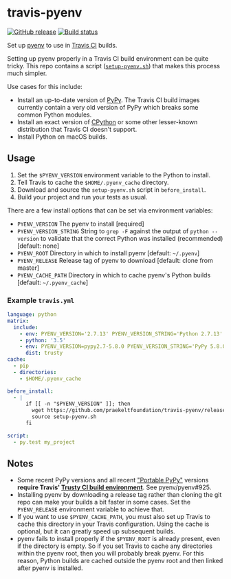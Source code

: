 # travis-pyenv

[![GitHub release](https://img.shields.io/github/release/praekeltfoundation/travis-pyenv.svg?style=flat-square)](https://github.com/praekeltfoundation/travis-pyenv/releases/latest)
[![Build status](https://img.shields.io/travis/praekeltfoundation/travis-pyenv/develop.svg?style=flat-square)](https://travis-ci.org/praekeltfoundation/travis-pyenv)

Set up [pyenv](https://github.com/yyuu/pyenv) to use in [Travis CI](https://travis-ci.org) builds.

Setting up pyenv properly in a Travis CI build environment can be quite tricky. This repo contains a script ([`setup-pyenv.sh`](setup-pyenv.sh)) that makes this process much simpler.

Use cases for this include:

* Install an up-to-date version of [PyPy](http://pypy.org). The Travis CI build images currently contain a very old version of PyPy which breaks some common Python modules.
* Install an exact version of [CPython](http://www.python.org) or some other lesser-known distribution that Travis CI doesn't support.
* Install Python on macOS builds.

## Usage
1. Set the `$PYENV_VERSION` environment variable to the Python to install.
2. Tell Travis to cache the `$HOME/.pyenv_cache` directory.
3. Download and source the `setup-pyenv.sh` script in `before_install`.
4. Build your project and run your tests as usual.

There are a few install options that can be set via environment variables:
* `PYENV_VERSION`
    The pyenv to install [required]
* `PYENV_VERSION_STRING`
    String to `grep -F` against the output of `python --version` to validate that the correct Python was installed (recommended) [default: none]
* `PYENV_ROOT`
    Directory in which to install pyenv [default: `~/.pyenv`]
* `PYENV_RELEASE`
    Release tag of pyenv to download [default: clone from master]
* `PYENV_CACHE_PATH`
    Directory in which to cache pyenv's Python builds [default: `~/.pyenv_cache`]


### Example `travis.yml`
```yaml
language: python
matrix:
  include:
    - env: PYENV_VERSION='2.7.13' PYENV_VERSION_STRING='Python 2.7.13'
    - python: '3.5'
    - env: PYENV_VERSION=pypy2.7-5.8.0 PYENV_VERSION_STRING='PyPy 5.8.0' PYENV_ROOT=$HOME/.travis-pyenv
      dist: trusty
cache:
  - pip
  - directories:
    - $HOME/.pyenv_cache

before_install:
  - |
      if [[ -n "$PYENV_VERSION" ]]; then
        wget https://github.com/praekeltfoundation/travis-pyenv/releases/download/0.3.0/setup-pyenv.sh
        source setup-pyenv.sh
      fi

script:
  - py.test my_project
```

## Notes
* Some recent PyPy versions and all recent ["Portable PyPy"](https://github.com/squeaky-pl/portable-pypy) versions **require Travis' [Trusty CI build environment](https://docs.travis-ci.com/user/trusty-ci-environment/)**. See pyenv/pyenv#925.
* Installing pyenv by downloading a release tag rather than cloning the git repo can make your builds a bit faster in some cases. Set the `PYENV_RELEASE` environment variable to achieve that.
* If you want to use `$PYENV_CACHE_PATH`, you must also set up Travis to cache this directory in your Travis configuration. Using the cache is optional, but it can greatly speed up subsequent builds.
* pyenv fails to install properly if the `$PYENV_ROOT` is already present, even if the directory is empty. So if you set Travis to cache any directories within the pyenv root, then you will probably break pyenv. For this reason, Python builds are cached outside the pyenv root and then linked after pyenv is installed.
